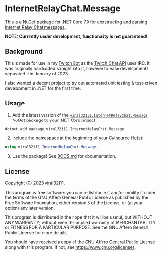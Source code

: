 # InternetRelayChat.Message

This is a NuGet package for .NET Core 7.0 for constructing and parsing [Internet Relay Chat messages](https://datatracker.ietf.org/doc/html/rfc1459.html#section-2.3.1).

**NOTE: Currently under development, functionality is not guaranteed!**

## Background

This is made for use in my [Twitch Bot](https://github.com/viral32111/TwitchBot) as the [Twitch Chat API](https://dev.twitch.tv/docs/irc/) uses IRC. It was originally hardcoded straight into it, however to ease development I separated it in January of 2023.

I also wanted a decent project to try out automated unit testing & test-driven development in .NET for the first time.

## Usage

1. Add the latest version of the [`viral32111.InternetRelayChat.Message`](https://github.com/users/viral32111/packages/nuget/package/viral32111.InternetRelayChat.Message) NuGet package to your .NET Core project:

```sh
dotnet add package viral32111.InternetRelayChat.Message
```

2. Include the namespace at the beginning of your C# source file(s):

```csharp
using viral32111.InternetRelayChat.Message;
```

3. Use the package! See [DOCS.md](/DOCS.md) for documentation.

## License

Copyright (C) 2023 [viral32111](https://viral32111.com).

This program is free software: you can redistribute it and/or modify
it under the terms of the GNU Affero General Public License as
published by the Free Software Foundation, either version 3 of the
License, or (at your option) any later version.

This program is distributed in the hope that it will be useful,
but WITHOUT ANY WARRANTY; without even the implied warranty of
MERCHANTABILITY or FITNESS FOR A PARTICULAR PURPOSE. See the
GNU Affero General Public License for more details.

You should have received a copy of the GNU Affero General Public License
along with this program. If not, see https://www.gnu.org/licenses.
